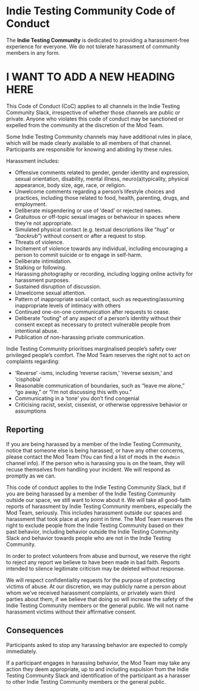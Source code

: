# Indie Testing Community Code of Conduct

The **Indie Testing Community** is dedicated to providing a harassment-free experience for everyone. We do not tolerate harassment of community members in any form.

# I WANT TO ADD A NEW HEADING HERE

This Code of Conduct (CoC) applies to all channels in the Indie Testing Community Slack, irrespective of whether those channels are public or private. Anyone who violates this code of conduct may be sanctioned or expelled from the community at the discretion of the Mod Team.

Some Indie Testing Community channels may have additional rules in place, which will be made clearly available to all members of that channel. Participants are responsible for knowing and abiding by these rules.

Harassment includes:

- Offensive comments related to gender, gender identity and expression, sexual orientation, disability, mental illness, neuro(a)typicality, physical appearance, body size, age, race, or religion.
- Unwelcome comments regarding a person’s lifestyle choices and practices, including those related to food, health, parenting, drugs, and employment.
- Deliberate misgendering or use of ‘dead’ or rejected names.
- Gratuitous or off-topic sexual images or behaviour in spaces where they’re not appropriate.
- Simulated physical contact (e.g. textual descriptions like “*hug*” or “*backrub*”) without consent or after a request to stop.
- Threats of violence.
- Incitement of violence towards any individual, including encouraging a person to commit suicide or to engage in self-harm.
- Deliberate intimidation.
- Stalking or following.
- Harassing photography or recording, including logging online activity for harassment purposes.
- Sustained disruption of discussion.
- Unwelcome sexual attention.
- Pattern of inappropriate social contact, such as requesting/assuming inappropriate levels of intimacy with others
- Continued one-on-one communication after requests to cease.
- Deliberate “outing” of any aspect of a person’s identity without their consent except as necessary to protect vulnerable people from intentional abuse.
- Publication of non-harassing private communication.

Indie Testing Community prioritises marginalised people’s safety over privileged people’s comfort. The Mod Team reserves the right not to act on complaints regarding:

- ‘Reverse’ -isms, including ‘reverse racism,’ ‘reverse sexism,’ and ‘cisphobia’
- Reasonable communication of boundaries, such as “leave me alone,” “go away,” or “I’m not discussing this with you.”
- Communicating in a ‘tone’ you don’t find congenial
- Criticising racist, sexist, cissexist, or otherwise oppressive behavior or assumptions

## Reporting

If you are being harassed by a member of the Indie Testing Community, notice that someone else is being harassed, or have any other concerns, please contact the Mod Team (You can find a list of mods in the `#admin` channel info). If the person who is harassing you is on the team, they will recuse themselves from handling your incident. We will respond as promptly as we can.

This code of conduct applies to the Indie Testing Community Slack, but if you are being harassed by a member of the Indie Testing Community outside our space, we still want to know about it. We will take all good-faith reports of harassment by Indie Testing Community members, especially the Mod Team, seriously. This includes harassment outside our spaces and harassment that took place at any point in time. The Mod Team reserves the right to exclude people from the Indie Testing Community based on their past behavior, including behavior outside the Indie Testing Community Slack and behavior towards people who are not in the Indie Testing Community.

In order to protect volunteers from abuse and burnout, we reserve the right to reject any report we believe to have been made in bad faith. Reports intended to silence legitimate criticism may be deleted without response.

We will respect confidentiality requests for the purpose of protecting victims of abuse. At our discretion, we may publicly name a person about whom we’ve received harassment complaints, or privately warn third parties about them, if we believe that doing so will increase the safety of the Indie Testing Community members or the general public. We will not name harassment victims without their affirmative consent.

## Consequences

Participants asked to stop any harassing behavior are expected to comply immediately.

If a participant engages in harassing behavior, the Mod Team may take any action they deem appropriate, up to and including expulsion from the Indie Testing Community Slack and identification of the participant as a harasser to other Indie Testing Community members or the general public.
